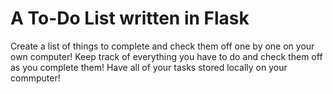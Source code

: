 # A To-Do List written in Flask
Create a list of things to complete and check them off one by one on your own computer!
Keep track of everything you have to do and check them off as you complete them!
Have all of your tasks stored locally on your commputer!
